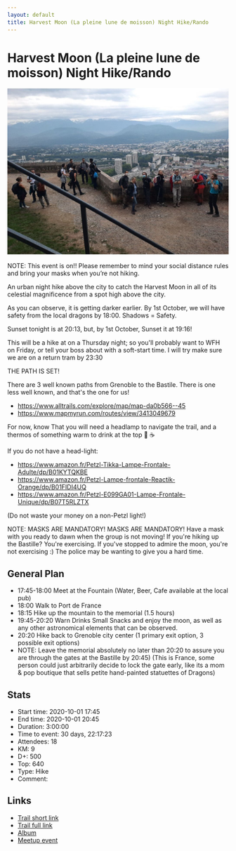 ```yaml
---
layout: default
title: Harvest Moon (La pleine lune de moisson) Night Hike/Rando
---
```


# Harvest Moon (La pleine lune de moisson) Night Hike/Rando

![2020-10-01](../img/orig/2020-10-01.jpg)

NOTE: This event is on!! Please remember to mind your social distance rules and bring your masks when you’re not hiking.

An urban night hike above the city to catch the Harvest Moon in all of its celestial magnificence from a spot high above the city.

As you can observe, it is getting darker earlier. By 1st October, we will have safety from the local dragons by 18:00. Shadows = Safety.

Sunset tonight is at 20:13, but, by 1st October, Sunset it at 19:16!

This will be a hike at on a Thursday night; so you'll probably want to WFH on Friday, or tell your boss about with a soft-start time. I will try make sure we are on a return tram by 23:30

THE PATH IS SET!

There are 3 well known paths from Grenoble to the Bastile.
There is one less well known, and that's the one for us!
- https://www.alltrails.com/explore/map/map-da0b566--45
- https://www.mapmyrun.com/routes/view/3413049679

For now, know That you will need a headlamp to navigate the trail, and a thermos of something warm to drink at the top 🍵 ☕️

If you do not have a head-light:

- https://www.amazon.fr/Petzl-Tikka-Lampe-Frontale-Adulte/dp/B01KYTQKBE
- https://www.amazon.fr/Petzl-Lampe-frontale-Reactik-Orange/dp/B01FIDI4UQ
- https://www.amazon.fr/Petzl-E099GA01-Lampe-Frontale-Unique/dp/B07T5RLZTX

(Do not waste your money on a non-Petzl light!)

NOTE: MASKS ARE MANDATORY! MASKS ARE MANDATORY!
Have a mask with you ready to dawn when the group is not moving!
If you're hiking up the Bastille? You're exercising. If you've stopped
to admire the moon, you're not exercising :) The police may
be wanting to give you a hard time.

##  General Plan 
- 17:45-18:00 Meet at the Fountain (Water, Beer, Cafe available at the local pub)
- 18:00 Walk to Port de France
- 18:15 Hike up the mountain to the memorial (1.5 hours)
- 19:45-20:20 Warn Drinks Small Snacks and enjoy the moon, as well as any other astronomical elements that can be observed.
- 20:20 Hike back to Grenoble city center
(1 primary exit option, 3 possible exit options)
- NOTE: Leave the memorial absolutely no later than 20:20 to assure you are through the gates at the Bastille by 20:45)
(This is France, some person could just arbitrarily decide to lock the gate early, like its a mom & pop boutique that sells petite hand-painted statuettes of Dragons)

## Stats

- Start time: 2020-10-01 17:45
- End time: 2020-10-01 20:45
- Duration: 3:00:00
- Time to event: 30 days, 22:17:23
- Attendees: 18
- KM: 9
- D+: 500
- Top: 640
- Type: Hike
- Comment: 

## Links

- [Trail short link](https://frama.link/KGnwLpuQ)
- [Trail full link]()
- [Album](https://binnette.github.io/GacImg2020/2020-10-01-Harvest-Moon-La-pleine-lune-de-moisson-Night-Hike_Rando.html)
- [Meetup event](https://www.meetup.com/grenoble-adventure-club-english-french/events/272937963/)
